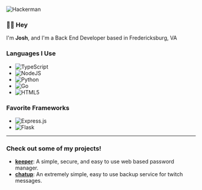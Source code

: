 ![Hackerman](https://c.tenor.com/xuNo8NDdwIkAAAAd/hackerman.gif)
### 🙋‍♂️ Hey

I'm **Josh**, and I'm a Back End Developer based in Fredericksburg, VA

### Languages I Use
* ![TypeScript](https://img.shields.io/badge/typescript-%23007ACC.svg?style=for-the-badge&logo=typescript&logoColor=white)
* ![NodeJS](https://img.shields.io/badge/node.js-6DA55F?style=for-the-badge&logo=node.js&logoColor=white)
* ![Python](https://img.shields.io/badge/python-3670A0?style=for-the-badge&logo=python&logoColor=ffdd54)
* ![Go](https://img.shields.io/badge/go-%2300ADD8.svg?style=for-the-badge&logo=go&logoColor=white)
* ![HTML5](https://img.shields.io/badge/html5-%23E34F26.svg?style=for-the-badge&logo=html5&logoColor=white)

### Favorite Frameworks
* ![Express.js](https://img.shields.io/badge/express.js-%23404d59.svg?style=for-the-badge&logo=express&logoColor=%2361DAFB)
* ![Flask](https://img.shields.io/badge/flask-%23000.svg?style=for-the-badge&logo=flask&logoColor=white)

---
### Check out some of my projects!

* **[keeper](https://github.com/devhsoj/keeper)**:  A simple, secure, and easy to use web based password manager.
* **[chatup](https://github.com/devhsoj/chatup)**:  An extremely simple, easy to use backup service for twitch messages. 
